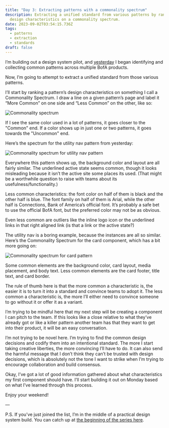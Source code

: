 ```yaml
---
title: "Day 3: Extracting patterns with a commonality spectrum"
description: Extracting a unified standard from various patterns by ranking
  design characteristics on a commonality spectrum.
date: 2023-09-02T03:54:15.736Z
tags:
  - patterns
  - extraction
  - standards
draft: false
---
```

I’m building out a design system pilot, and [yesterday](http://localhost:8080/daily/day-2-looking-for-common-patterns/) I began identifying and collecting common patterns across multiple BofA products.

Now, I’m going to attempt to extract a unified standard from those various patterns.

I’ll start by ranking a pattern’s design characteristics on something I call a Commonality Spectrum. I draw a line on a given pattern’s page and label it “More Common” on one side and “Less Common” on the other, like so:

![Commonality spectrum](/assets/i/post-bofa-spectrum.png)

If I see the same color used in a lot of patterns, it goes closer to the "Common" end. If a color shows up in just one or two patterns, it goes towards the "Uncommon" end.

Here’s the spectrum for the utility nav pattern from yesterday:

![Commonality spectrum for utility nav pattern](/assets/i/post-bofa-bar-spectrum.png)

Everywhere this pattern shows up, the background color and layout are all fairly similar. The underlined active state seems common, though it looks misleading because it isn’t the active site some places its used. (That might be a worthwhile question to raise with teams about its usefulness/functionality.)

Less common characteristics: the font color on half of them is black and the other half is blue. The font family on half of them is Arial, while the other half is Connections, Bank of America’s official font. It’s probably a safe bet to use the official BofA font, but the preferred color may not be as obvious.

Even less common are outliers like the inline logo icon or the underlined links in that right aligned link (is that a link or the active state?)

The utility nav is a boring example, because the instances are all so similar. Here’s the Commonality Spectrum for the card component, which has a bit more going on: 

![Commonality spectrum for card pattern](/assets/i/post-bofa-cards-spectrum.png)

Some common elements are the background color, card layout, media placement, and body text. Less common elements are the card footer, title text, and card border.

The rule of thumb here is that the more common a characteristic is, the easier it is to turn it into a standard and convince teams to adopt it. The less common a characteristic is, the more I’ll either need to convince someone to go without it or offer it as a variant.

I’m trying to be mindful here that my next step will be creating a component I can pitch to the team. If this looks like a close relative to what they’ve already got or like a killer pattern another team has that they want to get into their product, it will be an easy conversation. 

I’m not trying to be novel here. I’m trying to find the common design decisions and codify them into an intentional standard. The more I start taking creative liberties, the more convincing I’ll have to do. It can also send the harmful message that I don’t think they can’t be trusted with design decisions, which is absolutely not the tone I want to strike when I’m trying to encourage collaboration and build consensus.

Okay, I’ve got a lot of good information gathered about what characteristics my first component should have. I’ll start building it out on Monday based on what I’ve learned through this process. 

Enjoy your weekend!

—

P.S. If you’ve just joined the list, I’m in the middle of a practical design system build. You can catch up at [the beginning of the series here](https://practicaldesignsystems.com/daily/let-s-build-a-design-system/).